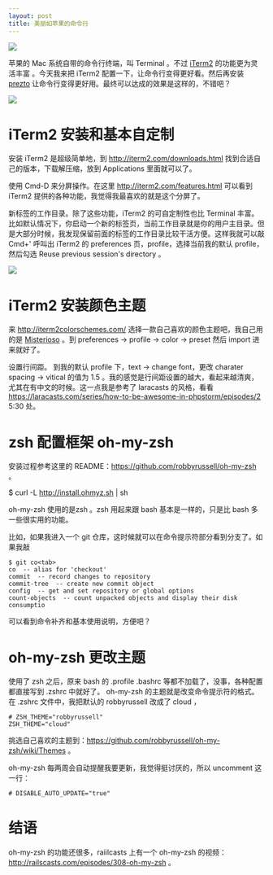 ```yaml
---
layout: post
title: 美丽如苹果的命令行
---
```


![](http://media.happycasts.net/pic/happycasts/apple.jpg)

苹果的 Mac 系统自带的命令行终端，叫
Terminal 。不过 [iTerm2](http://iterm2.com/) 的功能更为灵活丰富 。今天我来把 iTerm2
配置一下，让命令行变得更好看。然后再安装
[prezto](https://github.com/sorin-ionescu/prezto)
让命令行变得更好用。最终可以达成的效果是这样的，不错吧？

![](http://media.happycasts.net/pic/happycasts/endresult.png)

# iTerm2 安装和基本自定制

安装 iTerm2 是超级简单地，到 <http://iterm2.com/downloads.html>
找到合适自己的版本，下载解压缩，放到 Applications 里面就可以了。

使用 Cmd-D 来分屏操作。在这里 <http://iterm2.com/features.html> 可以看到 iTerm2
提供的各种功能，我觉得我最喜欢的就是这个分屏了。

新标签的工作目录。除了这些功能，iTerm2 的可自定制性也比 Terminal
丰富。比如默认情况下，你启动一个新的标签页，当前工作目录就是你的用户主目录。但是大部分时候，我发现保留前面的标签的工作目录比较干活方便。这样我就可以敲
Cmd+' 呼叫出 iTerm2 的 preferences 页，profile，选择当前我的默认
profile，然后勾选 Reuse previous session's directory 。

![](http://media.happycasts.net/pic/happycasts/preference.png)

<!-- Cmd+enter to go in/out fullscreen -->
<!-- preferences -> keys -> system wide hot key to show/hide iTerm2: Cmd+Ctrl+t
-->

# iTerm2 安装颜色主题
来 <http://iterm2colorschemes.com/> 选择一款自己喜欢的颜色主题吧，我自己用的是
[Misterioso](https://raw.githubusercontent.com/mbadolato/iTerm2-Color-Schemes/master/schemes/Misterioso.itermcolors)
。到 preferences -> profile -> color -> preset 然后 import 进来就好了。

设置行间距。 到我的默认 profile 下，text -> change font，更改 charater spacing
-> vitical 的值为 1.5
。我的感觉是行间距设置的越大，看起来越清爽，尤其在有中文的时候。这一点我是参考了 laracasts 的风格，看看<https://laracasts.com/series/how-to-be-awesome-in-phpstorm/episodes/2> 5:30 处。

# zsh 配置框架 oh-my-zsh
<!-- prezto: cd ~/tab gave me shit, so I give it up -->

安装过程参考这里的 README：<https://github.com/robbyrussell/oh-my-zsh> 。 

   $ curl -L http://install.ohmyz.sh | sh

oh-my-zsh 使用的是zsh 。zsh 用起来跟 bash 基本是一样的，只是比 bash
多一些很实用的功能。

比如，如果我进入一个 git
仓库，这时候就可以在命令提示符部分看到分支了。如果我敲

    $ git co<tab>
    co  -- alias for 'checkout'
    commit  -- record changes to repository
    commit-tree  -- create new commit object
    config  -- get and set repository or global options
    count-objects  -- count unpacked objects and display their disk consumptio

可以看到命令补齐和基本使用说明，方便吧？

# oh-my-zsh 更改主题
使用了 zsh 之后，原来 bash 的 .profile .bashrc
等都不加载了，没事，各种配置都直接写到 .zshrc 中就好了。 oh-my-zsh
的主题就是改变命令提示符的格式。在 .zshrc 文件中，我把默认的 robbyrussell 改成了 cloud ，

    # ZSH_THEME="robbyrussell"
    ZSH_THEME="cloud"


挑选自己喜欢的主题到：<https://github.com/robbyrussell/oh-my-zsh/wiki/Themes>
。

oh-my-zsh 每两周会自动提醒我要更新，我觉得挺讨厌的，所以 uncomment 这一行：

    # DISABLE_AUTO_UPDATE="true"

# 结语
oh-my-zsh 的功能还很多，raiilcasts 上有一个 oh-my-zsh 的视频： <http://railscasts.com/episodes/308-oh-my-zsh> 。
